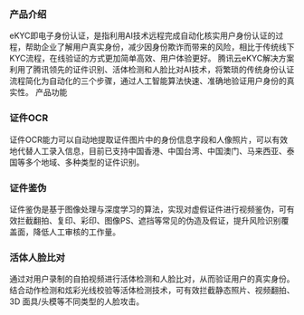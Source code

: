 
### 产品介绍
eKYC即电子身份认证，是指利用AI技术远程完成自动化核实用户身份认证的过程，帮助企业了解用户真实身份，减少因身份欺诈而带来的风险，相比于传统线下KYC流程，在线验证的方式更加简单高效、用户体验更好。
腾讯云eKYC解决方案利用了腾讯领先的证件识别、活体检测和人脸比对AI技术，将繁琐的传统身份认证流程简化为自动化的三个步骤，通过人工智能算法快速、准确地验证用户身份的真实性。
产品功能
### 证件OCR
证件OCR能力可以自动地提取证件图片中的身份信息字段和人像照片，可以有效地代替人工录入信息，目前已支持中国香港、中国台湾、中国澳门、马来西亚、泰国等多个地域、多种类型的证件识别。
### 证件鉴伪
证件鉴伪是基于图像处理与深度学习的算法，实现对虚假证件进行视频鉴伪，可有效拦截翻拍、复印、彩印、图像PS、遮挡等常见的伪造及假证，提升风险识别覆盖面，降低人工审核的工作量。
### 活体人脸比对
通过对用户录制的自拍视频进行活体检测和人脸比对，从而验证用户的真实身份。结合动作检测和炫彩光线校验等活体检测技术，可有效拦截静态照片、视频翻拍、3D 面具/头模等不同类型的人脸攻击。


